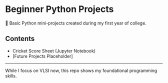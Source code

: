 # Beginner Python Projects

🧮 Basic Python mini-projects created during my first year of college.

## Contents

- Cricket Score Sheet (Jupyter Notebook)
- [Future Projects Placeholder]

---

While I focus on VLSI now, this repo shows my foundational programming skills.
